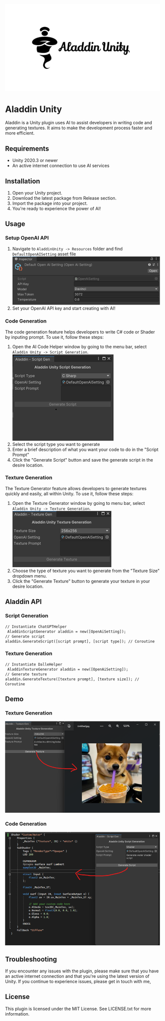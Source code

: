 ![Aladdin Unity](Screenshot/aladdinunity.png)
# Aladdin Unity
Aladdin is a Unity plugin uses AI to assist developers in writing code and generating textures. It aims to make the development process faster and more efficient.

## Requirements
- Unity 2020.3 or newer
- An active internet connection to use AI services
  
## Installation
1. Open your Unity project.
2. Download the latest package from Release section.
3. Import the package into your project.
4. You're ready to experience the power of AI!
   
## Usage
### Setup OpenAI API
1. Navigate to `AladdinUnity -> Resources` folder and find `DefaultOpenAISetting` asset file
    ![OpenAISetting](Screenshot/OpenAISetting.png)
2. Set your OpenAI API key and start creating with AI! 

### Code Generation
The code generation feature helps developers to write C# code or Shader by inputing prompt. To use it, follow these steps:

1. Open the AI Code Helper window by going to the menu bar, select `Aladdin Unity -> Script Generation`.
   ![CodeGen](Screenshot/code-gen.png)
2. Select the script type you want to generate
3. Enter a brief description of what you want your code to do in the "Script Prompt"
4. Click the "Generate Script" button and save the generate script in the desire location.

### Texture Generation
The Texture Generator feature allows developers to generate textures quickly and easily, all within Unity. To use it, follow these steps:

1. Open the Texture Generator window by going to menu bar, select `Aladdin Unity -> Texture Generation`.
    ![TextureGen](Screenshot/texture-gen.png)
2. Choose the type of texture you want to generate from the "Texture Size" dropdown menu.
3. Click the "Generate Texture" button to generate your texture in your desire location.

## Aladdin API
### Script Generation
```
// Instantiate ChatGPTHelper
 AladdinScriptGenerator aladdin = new([OpenAiSetting]);
// Generate script
aladdin.GenerateScript([script prompt], [script type]); // Coroutine
```
### Texture Generation
```
// Instantiate DalleHelper
 AladdinTextureGenerator aladdin = new([OpenAiSetting]);
// Generate texture
aladdin.GenerateTexture([texture prompt], [texture size]); // Coroutine
```

## Demo
### Texture Generation
![TextureGen](Screenshot/texture-gen-demo.png)
### Code Generation
![CodeGen](Screenshot/shader-gen-demo.png)

## Troubleshooting
If you encounter any issues with the plugin, please make sure that you have an active internet connection and that you're using the latest version of Unity.
If you continue to experience issues, please get in touch with me,

## License
This plugin is licensed under the MIT License. See LICENSE.txt for more information.